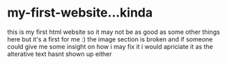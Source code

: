 # my-first-website...kinda
this is my first html website so it may not be as good as some other things here but it's a first for me :)
the image section is broken and if someone could give me some insight on how i may fix it i would apriciate it as the alterative text hasnt shown up either
